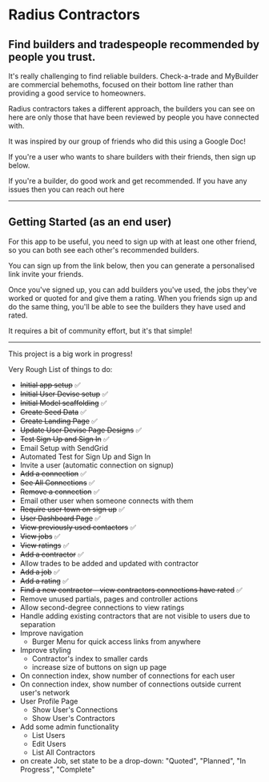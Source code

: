 # Radius Contractors

## Find builders and tradespeople recommended by people you trust.

It's really challenging to find reliable builders. 
Check-a-trade and MyBuilder are commercial behemoths, focused on their bottom line rather than providing a good service to homeowners.

Radius contractors takes a different approach, the builders you can see on here are only those that have been reviewed by people you have connected with.

It was inspired by our group of friends who did this using a Google Doc!



If you're a user who wants to share builders with their friends, then sign up below.

If you're a builder, do good work and get recommended. If you have any issues then you can reach out here

---

## Getting Started (as an end user)

For this app to be useful, you need to sign up with at least one other friend, so you can both see each other's recommended builders.

You can sign up from the link below, then you can generate a personalised link invite your friends.

Once you've signed up, you can add builders you've used, the jobs they've worked or quoted for and give them a rating. When you friends sign up and do the same thing, you'll be able to see the builders they have used and rated.

It requires a bit of community effort, but it's that simple!

---

This project is a big work in progress!

Very Rough List of things to do:
- ~~Initial app setup~~ ✅
- ~~Initial User Devise setup~~ ✅
- ~~Initial Model scaffolding~~ ✅
- ~~Create Seed Data~~ ✅
- ~~Create Landing Page~~ ✅
- ~~Update User Devise Page Designs~~ ✅
- ~~Test Sign Up and Sign In~~ ✅
- Email Setup with SendGrid
- Automated Test for Sign Up and Sign In
- Invite a user (automatic connection on signup)
- ~~Add a connection~~ ✅
- ~~See All Connections~~ ✅
- ~~Remove a connection~~ ✅
- Email other user when someone connects with them
- ~~Require user town on sign up~~ ✅
- ~~User Dashboard Page~~ ✅
- ~~View previously used contactors~~ ✅
- ~~View jobs~~ ✅
- ~~View ratings~~ ✅
- ~~Add a contractor~~ ✅
- Allow trades to be added and updated with contractor
- ~~Add a job~~ ✅
- ~~Add a rating~~ ✅
- ~~Find a new contractor - view contractors connections have rated~~ ✅
- Remove unused partials, pages and controller actions
- Allow second-degree connections to view ratings
- Handle adding existing contractors that are not visible to users due to separation
- Improve navigation
  - Burger Menu for quick access links from anywhere
- Improve styling
  - Contractor's index to smaller cards
  - increase size of buttons on sign up page
- On connection index, show number of connections for each user
- On connection index, show number of connections outside current user's network
- User Profile Page
  - Show User's Connections
  - Show User's Contractors
- Add some admin functionality
  - List Users
  - Edit Users
  - List All Contractors
- on create Job, set state to be a drop-down: "Quoted", "Planned", "In Progress", "Complete"
